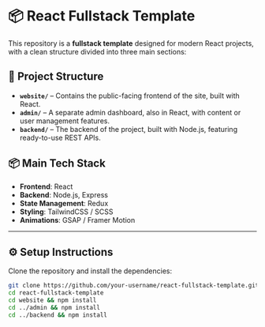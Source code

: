 # 📦 React Fullstack Template

This repository is a **fullstack template** designed for modern React projects, with a clean structure divided into three main sections:

## 📁 Project Structure

- **`website/`** – Contains the public-facing frontend of the site, built with React.
- **`admin/`** – A separate admin dashboard, also in React, with content or user management features.
- **`backend/`** – The backend of the project, built with Node.js, featuring ready-to-use REST APIs.

## 📦 Main Tech Stack

- **Frontend**: React
- **Backend**: Node.js, Express
- **State Management**: Redux
- **Styling**: TailwindCSS / SCSS
- **Animations**: GSAP / Framer Motion

---

## ⚙️ Setup Instructions

Clone the repository and install the dependencies:

```bash
git clone https://github.com/your-username/react-fullstack-template.git
cd react-fullstack-template
cd website && npm install
cd ../admin && npm install
cd ../backend && npm install